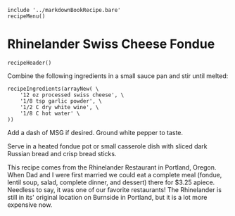 ~~~ markdown-script
include '../markdownBookRecipe.bare'
recipeMenu()
~~~

# Rhinelander Swiss Cheese Fondue

~~~ markdown-script
recipeHeader()
~~~

Combine the following ingredients in a small sauce pan and stir until melted:

~~~ markdown-script
recipeIngredients(arrayNew( \
    '12 oz processed swiss cheese', \
    '1/8 tsp garlic powder', \
    '1/2 C dry white wine', \
    '1/8 C hot water' \
))
~~~

Add a dash of MSG if desired. Ground white pepper to taste.

Serve in a heated fondue pot or small casserole dish with sliced dark Russian bread and crisp bread
sticks.

This recipe comes from the Rhinelander Restaurant in Portland, Oregon. When Dad and I were first
married we could eat a complete meal (fondue, lentil soup, salad, complete dinner, and dessert)
there for $3.25 apiece. Needless to say, it was one of our favorite restaurants! The Rhinelander is
still in its' original location on Burnside in Portland, but it is a lot more expensive now.

